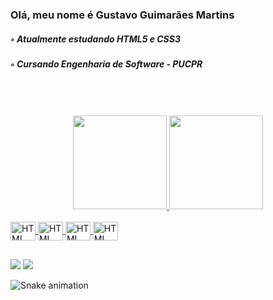 ### Olá, meu nome é Gustavo Guimarães Martins

  ##### ◦ Atualmente estudando HTML5 e CSS3
  ##### ◦ Cursando Engenharia de Software - PUCPR
  <br>
  <br>
  <br>

<div align="center">
  <a href="https://github.com/GustavoGuimaraes32">
  <img height="150em" src="https://github-readme-stats.vercel.app/api?username=GustavoGuimaraes32&show_icons=true&theme=react&include_all_commits=true&count_private=true"/>
  <img height="150em" src="https://github-readme-stats.vercel.app/api/top-langs/?username=GustavoGuimaraes32&layout=compact&langs_count=7&theme=react"/>
</div>
  
 <div style="display: inline_block"><br>
  <img align="center" alt="HTML" height="30" width="40" src="https://cdn.jsdelivr.net/gh/devicons/devicon/icons/html5/html5-original.svg">
  <img align="center" alt="HTML" height="30" width="40" src="https://cdn.jsdelivr.net/gh/devicons/devicon/icons/css3/css3-original.svg">
  <img align="center" alt="HTML" height="30" width="40" src="https://cdn.jsdelivr.net/gh/devicons/devicon/icons/javascript/javascript-original.svg">
  <img align="center" alt="HTML" height="30" width="40" src="https://cdn.jsdelivr.net/gh/devicons/devicon/icons/python/python-original.svg">
</div>
  
  ##
 
<div> 
  <a href = "mailto:gustavo.guimaraesm@outlook.com"><img src="https://img.shields.io/badge/-Gmail-%23333?style=for-the-badge&logo=gmail&logoColor=white" target="_blank"></a>
  <a href="https://www.linkedin.com/in/gustavo-guimar%C3%A3es-martins-988a6b20b/" target="_blank"><img src="https://img.shields.io/badge/-LinkedIn-%230077B5?style=for-the-badge&logo=linkedin&logoColor=white" target="_blank"></a>
  
  ![Snake animation](https://github.com/GustavoGuimaraes32/GustavoGuimaraes32/blob/output/github-contribution-grid-snake.svg)
  
</div>
